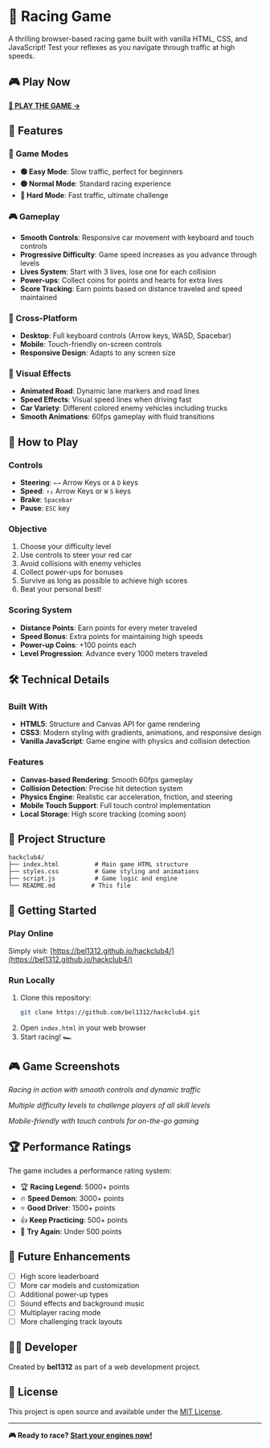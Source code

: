 # 🏁 Racing Game

A thrilling browser-based racing game built with vanilla HTML, CSS, and JavaScript! Test your reflexes as you navigate through traffic at high speeds.

## 🎮 Play Now
[**🚗 PLAY THE GAME →**](https://bel1312.github.io/hackclub4/)

## 🚀 Features

### 🎯 Game Modes
- **🟢 Easy Mode**: Slow traffic, perfect for beginners
- **🟡 Normal Mode**: Standard racing experience
- **🔴 Hard Mode**: Fast traffic, ultimate challenge

### 🎮 Gameplay
- **Smooth Controls**: Responsive car movement with keyboard and touch controls
- **Progressive Difficulty**: Game speed increases as you advance through levels
- **Lives System**: Start with 3 lives, lose one for each collision
- **Power-ups**: Collect coins for points and hearts for extra lives
- **Score Tracking**: Earn points based on distance traveled and speed maintained

### 📱 Cross-Platform
- **Desktop**: Full keyboard controls (Arrow keys, WASD, Spacebar)
- **Mobile**: Touch-friendly on-screen controls
- **Responsive Design**: Adapts to any screen size

### 🎨 Visual Effects
- **Animated Road**: Dynamic lane markers and road lines
- **Speed Effects**: Visual speed lines when driving fast
- **Car Variety**: Different colored enemy vehicles including trucks
- **Smooth Animations**: 60fps gameplay with fluid transitions

## 🎯 How to Play

### Controls
- **Steering**: `←→` Arrow Keys or `A` `D` keys
- **Speed**: `↑↓` Arrow Keys or `W` `S` keys  
- **Brake**: `Spacebar`
- **Pause**: `ESC` key

### Objective
1. Choose your difficulty level
2. Use controls to steer your red car
3. Avoid collisions with enemy vehicles
4. Collect power-ups for bonuses
5. Survive as long as possible to achieve high scores
6. Beat your personal best!

### Scoring System
- **Distance Points**: Earn points for every meter traveled
- **Speed Bonus**: Extra points for maintaining high speeds
- **Power-up Coins**: +100 points each
- **Level Progression**: Advance every 1000 meters traveled

## 🛠️ Technical Details

### Built With
- **HTML5**: Structure and Canvas API for game rendering
- **CSS3**: Modern styling with gradients, animations, and responsive design
- **Vanilla JavaScript**: Game engine with physics and collision detection

### Features
- **Canvas-based Rendering**: Smooth 60fps gameplay
- **Collision Detection**: Precise hit detection system
- **Physics Engine**: Realistic car acceleration, friction, and steering
- **Mobile Touch Support**: Full touch control implementation
- **Local Storage**: High score tracking (coming soon)

## 📂 Project Structure
```
hackclub4/
├── index.html          # Main game HTML structure
├── styles.css          # Game styling and animations
├── script.js           # Game logic and engine
└── README.md          # This file
```

## 🚀 Getting Started

### Play Online
Simply visit: [https://bel1312.github.io/hackclub4/](https://bel1312.github.io/hackclub4/)

### Run Locally
1. Clone this repository:
   ```bash
   git clone https://github.com/bel1312/hackclub4.git
   ```
2. Open `index.html` in your web browser
3. Start racing! 🏎️

## 🎮 Game Screenshots

*Racing in action with smooth controls and dynamic traffic*

*Multiple difficulty levels to challenge players of all skill levels*

*Mobile-friendly with touch controls for on-the-go gaming*

## 🏆 Performance Ratings

The game includes a performance rating system:
- 🏆 **Racing Legend**: 5000+ points
- 🔥 **Speed Demon**: 3000+ points  
- ⭐ **Good Driver**: 1500+ points
- 👍 **Keep Practicing**: 500+ points
- 🏁 **Try Again**: Under 500 points

## 🔄 Future Enhancements

- [ ] High score leaderboard
- [ ] More car models and customization
- [ ] Additional power-up types
- [ ] Sound effects and background music
- [ ] Multiplayer racing mode
- [ ] More challenging track layouts

## 👨‍💻 Developer

Created by **bel1312** as part of a web development project.

## 📄 License

This project is open source and available under the [MIT License](LICENSE).

---

**🎮 Ready to race? [Start your engines now!](https://bel1312.github.io/hackclub4/)**
